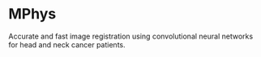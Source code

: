 # MPhys
Accurate and fast image registration using convolutional neural networks for head and neck cancer patients.
